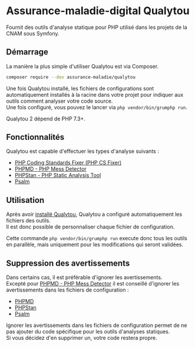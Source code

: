 # Assurance-maladie-digital Qualytou

Fournit des outils d'analyse statique pour PHP utilisé dans les projets de 
la CNAM sous Symfony.

## Démarrage

La manière la plus simple d'utiliser Qualytou est via Composer.

```sh
composer require --dev assurance-maladie/qualytou
```

Une fois Qualytou installé, les fichiers de configurations sont automatiquement 
installés à la racine dans votre projet pour indiquer aux outils comment 
analyser votre code source.  
Une fois configuré, vous pouvez le lancer via `php vendor/bin/grumphp run`.

Qualytou 2 dépend de PHP 7.3+.

## Fonctionnalités

Qualytou est capable d'effectuer les types d'analyse suivants :

* [PHP Coding Standards Fixer (PHP CS Fixer)](https://cs.symfony.com/)
* [PHPMD - PHP Mess Detector](https://phpmd.org/)
* [PHPStan - PHP Static Analysis Tool](https://phpstan.org/)
* [Psalm](https://psalm.dev/)

## Utilisation

Après avoir [installé Qualytou](#demarrage), Qualytou a configuré 
automatiquement les fichiers des outils.  
Il est donc possible de personnaliser chaque fichier de configuration.

Cette commande `php vendor/bin/grumphp run` execute donc tous les outils en 
parallèle, mais uniquement pour les modifications qui seront validées.

## Suppression des avertissements

Dans certains cas, il est préférable d'ignorer les avertissements.  
Excepté pour [PHPMD - PHP Mess Detector](https://phpmd.org/) il est conseillé 
d'ignorer les avertissements dans les fichiers de configuration :

- [PHPMD](https://phpmd.org/documentation/suppress-warnings.html)
- [PHPStan](https://phpstan.org/user-guide/ignoring-errors#ignoring-in-configuration-file)
- [Psalm](https://psalm.dev/docs/running_psalm/dealing_with_code_issues/#config-suppression)

Ignorer les avertissements dans les fichiers de configuration permet de ne pas
ajouter du code spécifique pour les outils d'analyses statiques.  
Si vous décidez d'en supprimer un, votre code restera propre.
